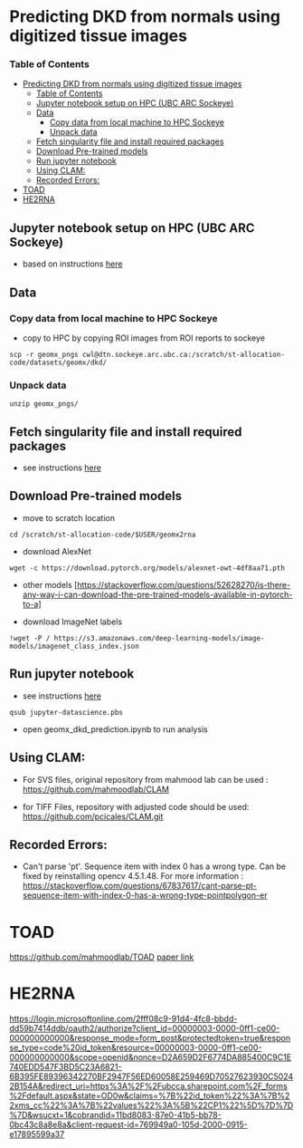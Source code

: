 # Predicting DKD from normals using digitized tissue images

### Table of Contents
- [Predicting DKD from normals using digitized tissue images](#predicting-dkd-from-normals-using-digitized-tissue-images)
    - [Table of Contents](#table-of-contents)
  - [Jupyter notebook setup on HPC (UBC ARC Sockeye)](#jupyter-notebook-setup-on-hpc-ubc-arc-sockeye)
  - [Data](#data)
    - [Copy data from local machine to HPC Sockeye](#copy-data-from-local-machine-to-hpc-sockeye)
    - [Unpack data](#unpack-data)
  - [Fetch singularity file and install required packages](#fetch-singularity-file-and-install-required-packages)
  - [Download Pre-trained models](#download-pre-trained-models)
  - [Run jupyter notebook](#run-jupyter-notebook)
  - [Using CLAM:](#using-clam)
  - [Recorded Errors:](#recorded-errors)
- [TOAD](#toad)
- [HE2RNA](#he2rna)

## Jupyter notebook setup on HPC (UBC ARC Sockeye)
- based on instructions [here](https://github.com/CompBio-Lab/geomx2rna/blob/main/README.md)


## Data
### Copy data from local machine to HPC Sockeye
- copy  to HPC by copying ROI images from ROI reports to sockeye

```
scp -r geomx_pngs cwl@dtn.sockeye.arc.ubc.ca:/scratch/st-allocation-code/datasets/geomx/dkd/
```

### Unpack data
```
unzip geomx_pngs/
```

## Fetch singularity file and install required packages
* see instructions [here](https://github.com/CompBio-Lab/geomx2rna/blob/main/README.md)

## Download Pre-trained models

* move to scratch location

```
cd /scratch/st-allocation-code/$USER/geomx2rna
```

* download AlexNet

```
wget -c https://download.pytorch.org/models/alexnet-owt-4df8aa71.pth
```
* other models [https://stackoverflow.com/questions/52628270/is-there-any-way-i-can-download-the-pre-trained-models-available-in-pytorch-to-a]


* download ImageNet labels
```
!wget -P / https://s3.amazonaws.com/deep-learning-models/image-models/imagenet_class_index.json
```

## Run jupyter notebook
* see instructions [here](https://github.com/CompBio-Lab/geomx2rna/blob/main/README.md)

```
qsub jupyter-datascience.pbs
```

* open geomx_dkd_prediction.ipynb to run analysis

## Using CLAM:  

* For SVS files, original repository from mahmood lab can be used : https://github.com/mahmoodlab/CLAM

* for TIFF Files, repository with adjusted code should be used: https://github.com/pcicales/CLAM.git

## Recorded Errors:
* Can't parse 'pt'. Sequence item with index 0 has a wrong type. Can be fixed by reinstalling opencv 4.5.1.48. For more information : https://stackoverflow.com/questions/67837617/cant-parse-pt-sequence-item-with-index-0-has-a-wrong-type-pointpolygon-er


# TOAD
https://github.com/mahmoodlab/TOAD
[paper link](https://login.microsoftonline.com/2fff08c9-91d4-4fc8-bbdd-dd59b7414ddb/oauth2/authorize?client_id=00000003-0000-0ff1-ce00-000000000000&response_mode=form_post&protectedtoken=true&response_type=code%20id_token&resource=00000003-0000-0ff1-ce00-000000000000&scope=openid&nonce=D2A659D2F6774DA885400C9C1E740EDD547F3BD5C23A6821-6B395FE89396342270BF2947F56ED60058E259469D70527623930C50242B154A&redirect_uri=https%3A%2F%2Fubcca.sharepoint.com%2F_forms%2Fdefault.aspx&state=OD0w&claims=%7B%22id_token%22%3A%7B%22xms_cc%22%3A%7B%22values%22%3A%5B%22CP1%22%5D%7D%7D%7D&wsucxt=1&cobrandid=11bd8083-87e0-41b5-bb78-0bc43c8a8e8a&client-request-id=769949a0-105d-2000-0915-e17895599a37)

# HE2RNA
https://login.microsoftonline.com/2fff08c9-91d4-4fc8-bbdd-dd59b7414ddb/oauth2/authorize?client_id=00000003-0000-0ff1-ce00-000000000000&response_mode=form_post&protectedtoken=true&response_type=code%20id_token&resource=00000003-0000-0ff1-ce00-000000000000&scope=openid&nonce=D2A659D2F6774DA885400C9C1E740EDD547F3BD5C23A6821-6B395FE89396342270BF2947F56ED60058E259469D70527623930C50242B154A&redirect_uri=https%3A%2F%2Fubcca.sharepoint.com%2F_forms%2Fdefault.aspx&state=OD0w&claims=%7B%22id_token%22%3A%7B%22xms_cc%22%3A%7B%22values%22%3A%5B%22CP1%22%5D%7D%7D%7D&wsucxt=1&cobrandid=11bd8083-87e0-41b5-bb78-0bc43c8a8e8a&client-request-id=769949a0-105d-2000-0915-e17895599a37

